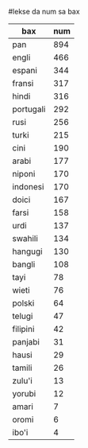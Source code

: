 #lekse da num sa bax

| bax | num |
|-----|-----|
| pan | 894 |
| engli | 466 |
| espani | 344 |
| fransi | 317 |
| hindi | 316 |
| portugali | 292 |
| rusi | 256 |
| turki | 215 |
| cini | 190 |
| arabi | 177 |
| niponi | 170 |
| indonesi | 170 |
| doici | 167 |
| farsi | 158 |
| urdi | 137 |
| swahili | 134 |
| hangugi | 130 |
| bangli | 108 |
| tayi | 78 |
| wieti | 76 |
| polski | 64 |
| telugi | 47 |
| filipini | 42 |
| panjabi | 31 |
| hausi | 29 |
| tamili | 26 |
| zulu'i | 13 |
| yorubi | 12 |
| amari | 7 |
| oromi | 6 |
| ibo'i | 4 |
